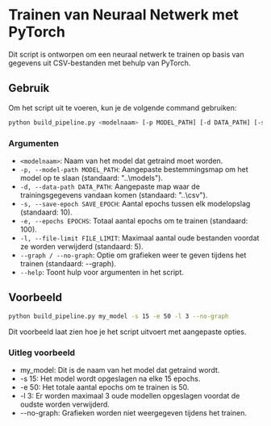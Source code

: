 # Trainen van Neuraal Netwerk met PyTorch

Dit script is ontworpen om een neuraal netwerk te trainen op basis van gegevens uit CSV-bestanden met behulp van PyTorch.

## Gebruik

Om het script uit te voeren, kun je de volgende command gebruiken:

```bash
python build_pipeline.py <modelnaam> [-p MODEL_PATH] [-d DATA_PATH] [-s SAVE_EPOCH] [-e EPOCHS] [-l FILE_LIMIT] [--graph | --no-graph]
```


### Argumenten

- `<modelnaam>`: Naam van het model dat getraind moet worden.
- `-p, --model-path MODEL_PATH`: Aangepaste bestemmingsmap om het model op te slaan (standaard: "..\models").
- `-d, --data-path DATA_PATH`: Aangepaste map waar de trainingsgegevens vandaan komen (standaard: "..\csv\").
- `-s, --save-epoch SAVE_EPOCH`: Aantal epochs tussen elk modelopslag (standaard: 10).
- `-e, --epochs EPOCHS`: Totaal aantal epochs om te trainen (standaard: 100).
- `-l, --file-limit FILE_LIMIT`: Maximaal aantal oude bestanden voordat ze worden verwijderd (standaard: 5).
- `--graph / --no-graph`: Optie om grafieken weer te geven tijdens het trainen (standaard: --graph).
- `--help`: Toont hulp voor argumenten in het script.

## Voorbeeld 
```bash
python build_pipeline.py my_model -s 15 -e 50 -l 3 --no-graph
```
Dit voorbeeld laat zien hoe je het script uitvoert met aangepaste opties.

### Uitleg voorbeeld
- my_model: Dit is de naam van het model dat getraind wordt.
- -s 15: Het model wordt opgeslagen na elke 15 epochs.
- -e 50: Het totale aantal epochs om te trainen is 50.
- -l 3: Er worden maximaal 3 oude modellen opgeslagen voordat de oudste worden verwijderd.
- --no-graph: Grafieken worden niet weergegeven tijdens het trainen.
